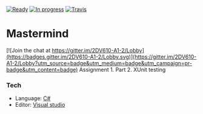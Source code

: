 [![Ready](https://badge.waffle.io/sticky4loop/2DV610-A1.2.svg?label=ready&title=Ready)](http://waffle.io/sticky4loop/2DV610-A1.2)
[![In progress](https://badge.waffle.io/sticky4loop/2DV610-A1.2.svg?label=in%20progress&title=In%20progress)](http://waffle.io/sticky4loop/2DV610-A1.2)
[![Travis](https://travis-ci.org/sticky4loop/2DV610-A1.2.svg?branch=master)](https://travis-ci.org/sticky4loop/2DV610-A1.2)

# Mastermind

[![Join the chat at https://gitter.im/2DV610-A1-2/Lobby](https://badges.gitter.im/2DV610-A1-2/Lobby.svg)](https://gitter.im/2DV610-A1-2/Lobby?utm_source=badge&utm_medium=badge&utm_campaign=pr-badge&utm_content=badge)
Assignment 1. Part 2. XUnit testing

### Tech
* Language: [C#]
* Editor: [Visual studio]

[C#]: <https://msdn.microsoft.com/en-us/library/67ef8sbd.aspx>
[Visual studio]: <https://www.visualstudio.com>
